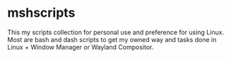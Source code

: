 # mshscripts
This my scripts collection for personal use and preference for using Linux.
Most are bash and dash scripts to get my owned way and tasks done in Linux + Window Manager or Wayland Compositor.
